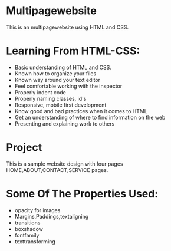 # Multipagewebsite
This is an multipagewebsite using HTML and CSS.

# Learning From HTML-CSS:
- Basic understanding of HTML and CSS.
- Known how to organize your files
- Known  way around your text editor
- Feel comfortable working with the inspector
- Properly indent  code
- Properly naming classes, id's
- Responsive, mobile first development
- Know good and bad practices when it comes to HTML
- Get an understanding of where to find information on the web
- Presenting and explaining  work to others


# Project
This is a sample website design with four pages HOME,ABOUT,CONTACT,SERVICE pages.

# Some Of The Properties Used:
- opacity for images
- Margins,Paddings,textaligning
- transitions
- boxshadow
- fontfamily
- texttransforming
